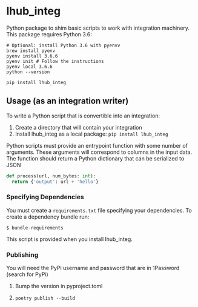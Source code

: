 # lhub_integ
Python package to shim basic scripts to work with integration machinery.
This package requires Python 3.6:
```
# Optional: install Python 3.6 with pyenvv
brew install pyenv
pyenv install 3.6.6
pyenv init # Follow the instructions
pyenv local 3.6.6
python --version
```

```
pip install lhub_integ
```

## Usage (as an integration writer)
To write a Python script that is convertible into an integration:

1. Create a directory that will contain your integration
2. Install lhub_integ as a local package:
```pip install lhub_integ```

Python scripts must provide an entrypoint function with some number of arguments. These arguments will correspond to columns
in the input data. The function should return a Python dictionary that can be serialized to JSON

```python
def process(url, num_bytes: int):
  return {'output': url + 'hello'}
```

### Specifying Dependencies
You must create a `requirements.txt` file specifying your dependencies. To create a dependency bundle run:
```
$ bundle-requirements
```
This script is provided when you install lhub_integ.

### Publishing
You will need the PyPi username and password that are in 1Password (search for PyPi)

1. Bump the version in pyproject.toml

2. `poetry publish --build`
